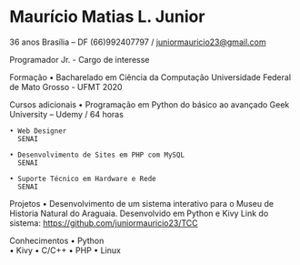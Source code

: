 # Maurício Matias L. Junior
36 anos
Brasília – DF
(66)992407797 / juniormauricio23@gmail.com

Programador Jr. - Cargo de interesse

Formação
    • Bacharelado em Ciência da Computação 
      Universidade Federal de Mato Grosso - UFMT 
      2020

Cursos adicionais
    • Programação em Python do básico ao avançado
      Geek University – Udemy / 64 horas

    • Web Designer 
      SENAI

    • Desenvolvimento de Sites em PHP com MySQL
      SENAI
      
    • Suporte Técnico em Hardware e Rede
      SENAI
      
Projetos
    • Desenvolvimento de um sistema interativo para o Museu de Historia
      Natural do Araguaia. Desenvolvido em Python e Kivy
      Link do sistema: https://github.com/juniormauricio23/TCC
      
Conhecimentos
    • Python  
    • Kivy
    • C/C++
    • PHP
    • Linux
